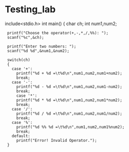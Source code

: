 # Testing_lab
include<stdio.h>
 int main()
 {
     char ch;
     int num1,num2;

     printf("Choose the operator(+,-,*,/,%%): ");
     scanf("%c",&ch);

     printf("Enter two numbers: ");
     scanf("%d %d",&num1,&num2);

     switch(ch)
     {
       case '+':
         printf("%d + %d =\t%d\n",num1,num2,num1+num2); 
         break;
       case '-':
         printf("%d - %d =\t%d\n",num1,num2,num1-num2);
         break;
         case '*':
         printf("%d * %d =\t%d\n",num1,num2,num1*num2);
         break;
       case '/':
         printf("%d / %d =\t%d\n",num1,num2,num1/num2);
         break;
       case '%':
         printf("%d %% %d =\t%d\n",num1,num2,num1%num2);
         break;
       default:
         printf("Error! Invalid Operator.");
     }
         
      
